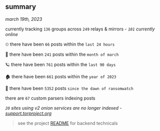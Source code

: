 
## summary
_march 19th, 2023_

currently tracking `136` groups across `249` relays & mirrors - _`101` currently online_

⏲ there have been `66` posts within the `last 24 hours`

🦈 there have been `241` posts within the `month of march`

🪐 there have been `761` posts within the `last 90 days`

🏚 there have been `661` posts within the `year of 2023`

🦕 there have been `5352` posts `since the dawn of ransomwatch`

there are `67` custom parsers indexing posts

_`20` sites using v2 onion services are no longer indexed - [support.torproject.org](https://support.torproject.org/onionservices/v2-deprecation/)_

> see the project [README](https://github.com/joshhighet/ransomwatch#ransomwatch--) for backend technicals
